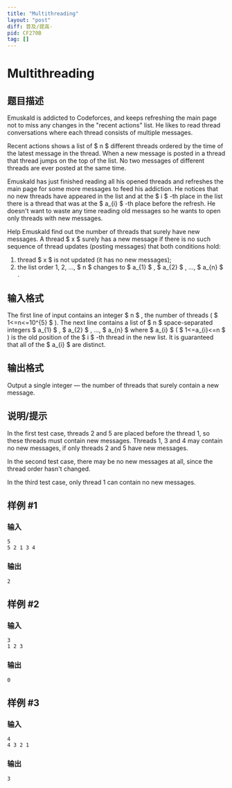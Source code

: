 ```yaml
---
title: "Multithreading"
layout: "post"
diff: 普及/提高-
pid: CF270B
tag: []
---
```


# Multithreading

## 题目描述

Emuskald is addicted to Codeforces, and keeps refreshing the main page not to miss any changes in the "recent actions" list. He likes to read thread conversations where each thread consists of multiple messages.

Recent actions shows a list of $ n $ different threads ordered by the time of the latest message in the thread. When a new message is posted in a thread that thread jumps on the top of the list. No two messages of different threads are ever posted at the same time.

Emuskald has just finished reading all his opened threads and refreshes the main page for some more messages to feed his addiction. He notices that no new threads have appeared in the list and at the $ i $ -th place in the list there is a thread that was at the $ a_{i} $ -th place before the refresh. He doesn't want to waste any time reading old messages so he wants to open only threads with new messages.

Help Emuskald find out the number of threads that surely have new messages. A thread $ x $ surely has a new message if there is no such sequence of thread updates (posting messages) that both conditions hold:

1. thread $ x $ is not updated (it has no new messages);
2. the list order 1, 2, ..., $ n $ changes to $ a_{1} $ , $ a_{2} $ , ..., $ a_{n} $ .

## 输入格式

The first line of input contains an integer $ n $ , the number of threads ( $ 1<=n<=10^{5} $ ). The next line contains a list of $ n $ space-separated integers $ a_{1} $ , $ a_{2} $ , ..., $ a_{n} $ where $ a_{i} $ ( $ 1<=a_{i}<=n $ ) is the old position of the $ i $ -th thread in the new list. It is guaranteed that all of the $ a_{i} $ are distinct.

## 输出格式

Output a single integer — the number of threads that surely contain a new message.

## 说明/提示

In the first test case, threads 2 and 5 are placed before the thread 1, so these threads must contain new messages. Threads 1, 3 and 4 may contain no new messages, if only threads 2 and 5 have new messages.

In the second test case, there may be no new messages at all, since the thread order hasn't changed.

In the third test case, only thread 1 can contain no new messages.

## 样例 #1

### 输入

```
5
5 2 1 3 4

```

### 输出

```
2

```

## 样例 #2

### 输入

```
3
1 2 3

```

### 输出

```
0

```

## 样例 #3

### 输入

```
4
4 3 2 1

```

### 输出

```
3

```

